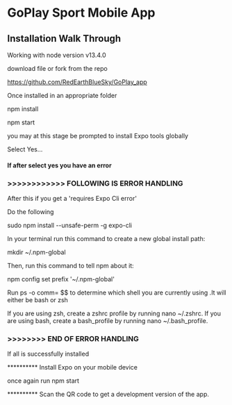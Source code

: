 # GoPlay Sport Mobile App
## Installation Walk Through

Working with node version v13.4.0

download file or fork from the repo

https://github.com/RedEarthBlueSky/GoPlay_app

Once installed in an appropriate folder

npm install

npm start

you may at this stage be prompted to install Expo tools globally

Select Yes...

####  If after select yes you have an error

### >>>>>>>>>>>> FOLLOWING IS ERROR HANDLING

After this if you get a 'requires Expo Cli error'

Do the following

sudo npm install --unsafe-perm -g expo-cli

In your terminal run this command to create a new global install path:  

mkdir ~/.npm-global

Then, run this command to tell npm about it:  

npm config set prefix '~/.npm-global'

Run ps -o comm= $$ to determine which shell you are currently using .It will either be bash or zsh

If you are using zsh, create a zshrc profile by running nano ~/.zshrc. If you are using bash, create a bash_profile by running nano ~/.bash_profile.

###  >>>>>>>> END OF ERROR HANDLING


If all is successfully installed

**********  Install Expo on your mobile device

once again run npm start

**********  Scan the QR code to get a development version of the app.

